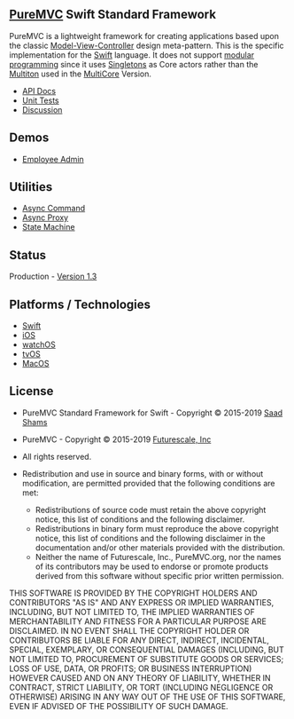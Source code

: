 ## [PureMVC](http://puremvc.github.com/) Swift Standard Framework

PureMVC is a lightweight framework for creating applications based upon the classic [Model-View-Controller](http://en.wikipedia.org/wiki/Model-view-controller) design meta-pattern. This is the specific implementation for the [Swift](https://developer.apple.com/swift/) language. It does not support [modular programming](http://en.wikipedia.org/wiki/Modular_programming) since it uses [Singletons](http://en.wikipedia.org/wiki/Singleton_pattern) as Core actors rather than the [Multiton](http://en.wikipedia.org/wiki/Multiton) used in the [MultiCore](https://github.com/PureMVC/puremvc-swift-multicore-framework/wiki) Version.

* [API Docs](http://puremvc.org/pages/docs/Swift/standard/)
* [Unit Tests](http://puremvc.github.io/images/Swift/unittest/standard.png)
* [Discussion](http://forums.puremvc.org/index.php?board=120)

## Demos
* [Employee Admin](https://github.com/PureMVC/puremvc-swift-demo-uikit-employeeadmin/wiki)

## Utilities
* [Async Command](https://github.com/PureMVC/puremvc-swift-util-asynccommand/wiki)
* [Async Proxy](https://github.com/PureMVC/puremvc-swift-util-asyncproxy/wiki)
* [State Machine](https://github.com/PureMVC/puremvc-swift-util-statemachine/wiki)

## Status
Production - [Version 1.3](https://github.com/PureMVC/puremvc-swift-standard-framework/blob/master/VERSION)

## Platforms / Technologies
* [Swift](http://en.wikipedia.org/wiki/Swift_(programming_language))
* [iOS](http://en.wikipedia.org/wiki/IOS)
* [watchOS](https://en.wikipedia.org/wiki/WatchOS)
* [tvOS](https://en.wikipedia.org/wiki/TvOS)
* [MacOS](https://en.wikipedia.org/wiki/MacOS)

## License
* PureMVC Standard Framework for Swift - Copyright © 2015-2019 [Saad Shams](https://www.linkedin.com/in/muizz/) 
* PureMVC - Copyright © 2015-2019 [Futurescale, Inc](http://futurescale.com) 
* All rights reserved.

* Redistribution and use in source and binary forms, with or without modification, are permitted provided that the following conditions are met:

  * Redistributions of source code must retain the above copyright notice, this list of conditions and the following disclaimer.
  * Redistributions in binary form must reproduce the above copyright notice, this list of conditions and the following disclaimer in the documentation and/or other materials provided with the distribution.
  * Neither the name of Futurescale, Inc., PureMVC.org, nor the names of its contributors may be used to endorse or promote products derived from this software without specific prior written permission.

THIS SOFTWARE IS PROVIDED BY THE COPYRIGHT HOLDERS AND CONTRIBUTORS "AS IS" AND ANY EXPRESS OR IMPLIED WARRANTIES, INCLUDING, BUT NOT LIMITED TO, THE IMPLIED WARRANTIES OF MERCHANTABILITY AND FITNESS FOR A PARTICULAR PURPOSE ARE DISCLAIMED. IN NO EVENT SHALL THE COPYRIGHT HOLDER OR CONTRIBUTORS BE LIABLE FOR ANY DIRECT, INDIRECT, INCIDENTAL, SPECIAL, EXEMPLARY, OR CONSEQUENTIAL DAMAGES (INCLUDING, BUT NOT LIMITED TO, PROCUREMENT OF SUBSTITUTE GOODS OR SERVICES; LOSS OF USE, DATA, OR PROFITS; OR BUSINESS INTERRUPTION) HOWEVER CAUSED AND ON ANY THEORY OF LIABILITY, WHETHER IN CONTRACT, STRICT LIABILITY, OR TORT (INCLUDING NEGLIGENCE OR OTHERWISE) ARISING IN ANY WAY OUT OF THE USE OF THIS SOFTWARE, EVEN IF ADVISED OF THE POSSIBILITY OF SUCH DAMAGE.
